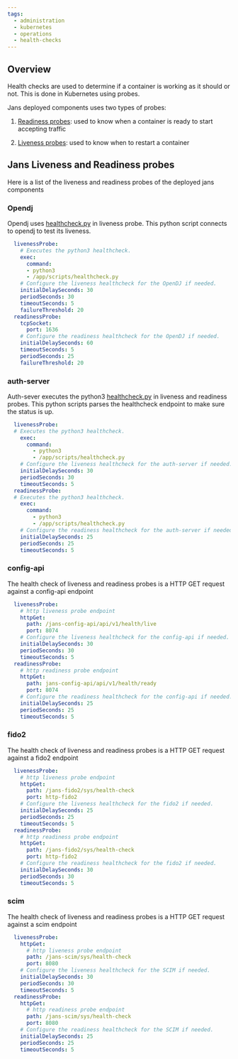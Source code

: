 ```yaml
---
tags:
  - administration
  - kubernetes
  - operations
  - health-checks
---
```


## Overview

Health checks are used to determine if a container is working as it should or not. This is done in Kubernetes using probes.

Jans deployed components uses two types of probes:

1.  [Readiness probes](https://kubernetes.io/docs/tasks/configure-pod-container/configure-liveness-readiness-startup-probes/): used to know when a container is ready to start accepting traffic

2.  [Liveness probes](https://kubernetes.io/docs/tasks/configure-pod-container/configure-liveness-readiness-startup-probes/): used to know when to restart a container


## Jans Liveness and Readiness probes 

Here is a list of the liveness and readiness probes of the deployed jans components

### Opendj 

Opendj uses [healthcheck.py](https://github.com/GluuFederation/docker-opendj/blob/master/scripts/healthcheck.py) in liveness probe.
This python script connects to opendj to test its liveness.

```yaml
  livenessProbe:
    # Executes the python3 healthcheck.
    exec:
      command:
      - python3
      - /app/scripts/healthcheck.py
    # Configure the liveness healthcheck for the OpenDJ if needed.
    initialDelaySeconds: 30
    periodSeconds: 30
    timeoutSeconds: 5
    failureThreshold: 20
  readinessProbe:
    tcpSocket:
      port: 1636
    # Configure the readiness healthcheck for the OpenDJ if needed.  
    initialDelaySeconds: 60
    timeoutSeconds: 5
    periodSeconds: 25
    failureThreshold: 20
```
### auth-server

Auth-sever executes the python3 [healthcheck.py](https://github.com/JanssenProject/jans/blob/main/docker-jans-auth-server/scripts/healthcheck.py) in liveness and readiness probes.
This python scripts parses the healthcheck endpoint to make sure the status is up.

```yaml
  livenessProbe:
  # Executes the python3 healthcheck.
    exec:
      command:
        - python3
        - /app/scripts/healthcheck.py
    # Configure the liveness healthcheck for the auth-server if needed.    
    initialDelaySeconds: 30
    periodSeconds: 30
    timeoutSeconds: 5
  readinessProbe:
  # Executes the python3 healthcheck.
    exec:
      command:
        - python3
        - /app/scripts/healthcheck.py
    # Configure the readiness healthcheck for the auth-server if needed.    
    initialDelaySeconds: 25
    periodSeconds: 25
    timeoutSeconds: 5
```
### config-api

The health check of liveness and readiness probes is a HTTP GET request against a config-api endpoint

```yaml
  livenessProbe:
    # http liveness probe endpoint
    httpGet:
      path: /jans-config-api/api/v1/health/live
      port: 8074
    # Configure the liveness healthcheck for the config-api if needed.
    initialDelaySeconds: 30
    periodSeconds: 30
    timeoutSeconds: 5
  readinessProbe:
    # http readiness probe endpoint
    httpGet:
      path: jans-config-api/api/v1/health/ready
      port: 8074
    # Configure the readiness healthcheck for the config-api if needed.
    initialDelaySeconds: 25
    periodSeconds: 25
    timeoutSeconds: 5
```
### fido2

The health check of liveness and readiness probes is a HTTP GET request against a fido2 endpoint

```yaml
  livenessProbe:
    # http liveness probe endpoint
    httpGet:
      path: /jans-fido2/sys/health-check
      port: http-fido2
    # Configure the liveness healthcheck for the fido2 if needed.
    initialDelaySeconds: 25
    periodSeconds: 25
    timeoutSeconds: 5
  readinessProbe:
    # http readiness probe endpoint
    httpGet:
      path: /jans-fido2/sys/health-check
      port: http-fido2
    # Configure the readiness healthcheck for the fido2 if needed.
    initialDelaySeconds: 30
    periodSeconds: 30
    timeoutSeconds: 5
```

### scim

The health check of liveness and readiness probes is a HTTP GET request against a scim endpoint

```yaml
  livenessProbe:
    httpGet:
      # http liveness probe endpoint
      path: /jans-scim/sys/health-check
      port: 8080
    # Configure the liveness healthcheck for the SCIM if needed.  
    initialDelaySeconds: 30
    periodSeconds: 30
    timeoutSeconds: 5
  readinessProbe:
    httpGet:
      # http readiness probe endpoint
      path: /jans-scim/sys/health-check
      port: 8080
    # Configure the readiness healthcheck for the SCIM if needed.  
    initialDelaySeconds: 25
    periodSeconds: 25
    timeoutSeconds: 5
```
